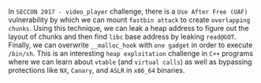In `SECCON 2017 - video_player` challenge, there is a `Use After Free (UAF)` vulnerability by which we can mount `fastbin attack` to create `overlapping chunks`. Using this technique, we can leak a heap address to figure out the layout of chunks and then find `libc` base address by leaking `read@GOT`. Finally, we can overwrite `__malloc_hook` with `one gadget` in order to execute `/bin/sh`. This is an interesting `heap exploitation` challenge in `C++` programs where we can learn about `vtable` (and `virtual calls`) as well as bypassing protections like `NX`, `Canary`, and `ASLR` in `x86_64` binaries.